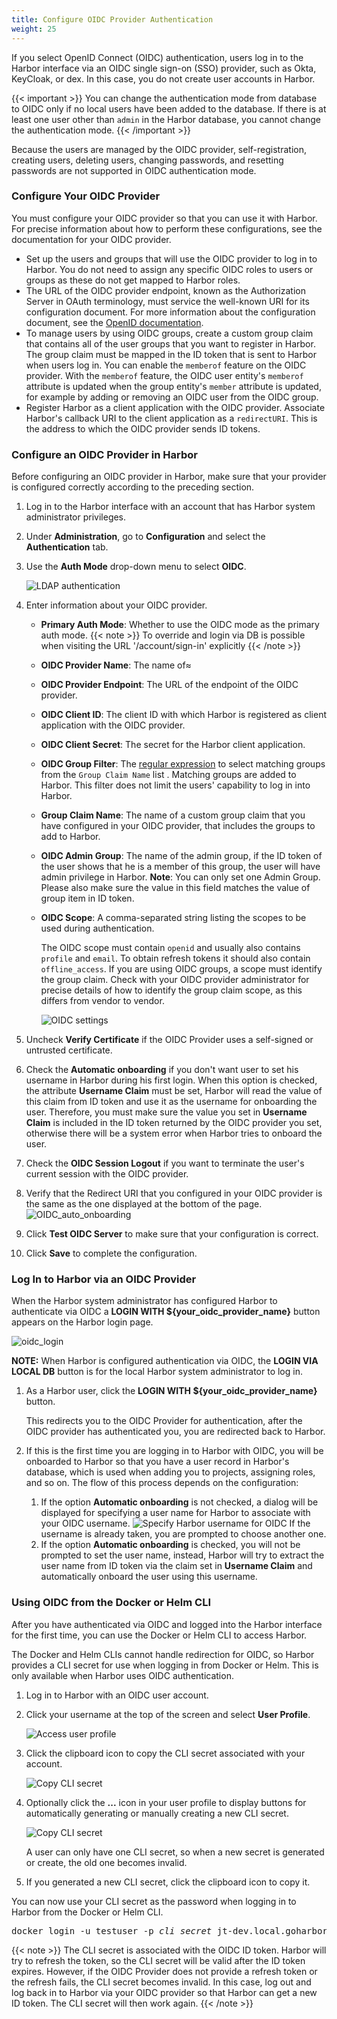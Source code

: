 ```yaml
---
title: Configure OIDC Provider Authentication
weight: 25
---
```


If you select OpenID Connect (OIDC) authentication, users log in to the Harbor interface via an OIDC single sign-on (SSO) provider, such as Okta, KeyCloak, or dex. In this case, you do not create user accounts in Harbor.

{{< important >}}
You can change the authentication mode from database to OIDC only if no local users have been added to the database. If there is at least one user other than `admin` in the Harbor database, you cannot change the authentication mode.
{{< /important >}}

Because the users are managed by the OIDC provider, self-registration, creating users, deleting users, changing passwords, and resetting passwords are not supported in OIDC authentication mode.

### Configure Your OIDC Provider

You must configure your OIDC provider so that you can use it with Harbor. For precise information about how to perform these configurations, see the documentation for your OIDC provider.

- Set up the users and groups that will use the OIDC provider to log in to Harbor. You do not need to assign any specific OIDC roles to users or groups as these do not get mapped to Harbor roles.
- The URL of the OIDC provider endpoint, known as the Authorization Server in OAuth terminology, must service the well-known URI for its configuration document. For more information about the configuration document, see the [OpenID documentation](https://openid.net/specs/openid-connect-discovery-1_0.html#ProviderConfigurationRequest).
- To manage users by using OIDC groups, create a custom group claim that contains all of the user groups that you want to register in Harbor. The group claim must be mapped in the ID token that is sent to Harbor when users log in. You can enable the `memberof` feature on the OIDC provider. With the `memberof` feature, the OIDC user entity's `memberof` attribute is updated when the group entity's `member` attribute is updated, for example by adding or removing an OIDC user from the OIDC group.
- Register Harbor as a client application with the OIDC provider. Associate Harbor's callback URI to the client application as a `redirectURI`. This is the address to which the OIDC provider sends ID tokens.

### Configure an OIDC Provider in Harbor

Before configuring an OIDC provider in Harbor, make sure that your provider is configured correctly according to the preceding section.

1. Log in to the Harbor interface with an account that has Harbor system administrator privileges.
1. Under **Administration**, go to **Configuration** and select the **Authentication** tab.
1. Use the **Auth Mode** drop-down menu to select **OIDC**.

   ![LDAP authentication](../../../img/select-oidc-auth.png)
1. Enter information about your OIDC provider.   
   - **Primary Auth Mode**: Whether to use the OIDC mode as the primary auth mode.
{{< note >}}
To override and login via DB is possible when visiting the URL '/account/sign-in' explicitly
{{< /note >}}   
   - **OIDC Provider Name**: The name of≈
   - **OIDC Provider Endpoint**: The URL of the endpoint of the OIDC provider.
   - **OIDC Client ID**: The client ID with which Harbor is registered as  client application with the OIDC provider.
   - **OIDC Client Secret**: The secret for the Harbor client application.
   - **OIDC Group Filter**: The [regular expression](https://pkg.go.dev/regexp/syntax) to select matching groups from the `Group Claim Name` list . Matching groups are added to Harbor. This filter does not limit the users' capability to log in into Harbor.
   - **Group Claim Name**: The name of a custom group claim that you have configured in your OIDC provider, that includes the groups to add to Harbor.
   - **OIDC Admin Group**: The name of the admin group, if the ID token of the user shows that he is a member of this group, the user will have admin
     privilege in Harbor. **Note**: You can only set one Admin Group.  Please also make sure the value in this field matches the value of group item in ID token.  
   - **OIDC Scope**: A comma-separated string listing the scopes to be used during authentication. 
   
       The OIDC scope must contain `openid` and usually also contains `profile` and `email`. To obtain refresh tokens it should also contain `offline_access`. If you are using OIDC groups, a scope must identify the group claim. Check with your OIDC provider administrator for precise details of how to identify the group claim scope, as this differs from vendor to vendor.
       
       ![OIDC settings](../../../img/oidc-auth-setting.png)
1. Uncheck **Verify Certificate** if the OIDC Provider uses a self-signed or untrusted certificate.
1. Check the **Automatic onboarding** if you don't want user to set his username in Harbor during his first login.  When this option is checked, the attribute **Username Claim** must be set, Harbor will read the value of this claim from ID token and use it as the username for onboarding the user.  Therefore, you must make sure the value you set in **Username Claim** is included in the ID token returned by the OIDC provider you set, otherwise there will be a system error when Harbor tries to onboard the user.
1. Check the **OIDC Session Logout** if you want to terminate the user's current session with the OIDC provider.
2. Verify that the Redirect URI that you configured in your OIDC provider is the same as the one displayed at the bottom of the page. 
       ![OIDC_auto_onboarding](../../../img/oidc-cert-verifi-auto-onboard.png)
1. Click **Test OIDC Server** to make sure that your configuration is correct.
1. Click **Save** to complete the configuration.

### Log In to Harbor via an OIDC Provider

When the Harbor system administrator has configured Harbor to authenticate via OIDC a **LOGIN WITH ${your_oidc_provider_name}** button appears on the Harbor login page.  

![oidc_login](../../../img/oidc-login.png)

**NOTE:** When Harbor is configured authentication via OIDC, the **LOGIN VIA LOCAL DB** button is for the local Harbor system administrator to log in.
    
1. As a Harbor user, click the **LOGIN WITH ${your_oidc_provider_name}** button.
 
   This redirects you to the OIDC Provider for authentication, after the OIDC provider has authenticated you, you are redirected back to Harbor. 
1. If this is the first time you are logging in to Harbor with OIDC, you will be onboarded to Harbor so that you have a user record in Harbor's database, which is used when adding you to projects, assigning roles, and so on.  The flow of this process depends on the configuration:
   1.  If the option **Automatic onboarding** is not checked, a dialog will be displayed for specifying a user name for Harbor to associate with your OIDC username.
       ![Specify Harbor username for OIDC](../../../img/oidc-onboard-dlg.png)
       If the username is already taken, you are prompted to choose another one.
   2.  If the option **Automatic onboarding** is checked, you will not be prompted to set the user name, instead, Harbor will try to extract the user name from ID token via the claim set in **Username Claim** and automatically onboard the user using this username.

### Using OIDC from the Docker or Helm CLI

After you have authenticated via OIDC and logged into the Harbor interface for the first time, you can use the Docker or Helm CLI to access Harbor.

The Docker and Helm CLIs cannot handle redirection for OIDC, so Harbor provides a CLI secret for use when logging in from Docker or Helm. This is only available when Harbor uses OIDC authentication.  

1. Log in to Harbor with an OIDC user account.
1. Click your username at the top of the screen and select **User Profile**.

   ![Access user profile](../../../img/user-profile.png)
1. Click the clipboard icon to copy the CLI secret associated with your account.

   ![Copy CLI secret](../../../img/profile-dlg.png)
1. Optionally click the **...** icon in your user profile to display buttons for automatically generating or manually creating a new CLI secret.

   ![Copy CLI secret](../../../img/generate-create-new-secret.png) 

   A user can only have one CLI secret, so when a new secret is generated or create, the old one becomes invalid.
1. If you generated a new CLI secret, click the clipboard icon to copy it.

You can now use your CLI secret as the password when logging in to Harbor from the Docker or Helm CLI.

<pre>
docker login -u testuser -p <i>cli_secret</i> jt-dev.local.goharbor.io
</pre>

{{< note >}}
The CLI secret is associated with the OIDC ID token. Harbor will try to refresh the token, so the CLI secret will be valid after the ID token expires. However, if the OIDC Provider does not provide a refresh token or the refresh fails, the CLI secret becomes invalid. In this case, log out and log back in to Harbor via your OIDC provider so that Harbor can get a new ID token. The CLI secret will then work again.
{{< /note >}}
